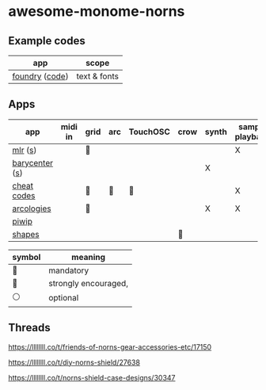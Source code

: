 # awesome-monome-norns


## Example codes

| app                                                                                | scope        |
| ---                                                                                    | ---          |
| [foundry](https://llllllll.co/t/foundry) ([code](https://github.com/csboling/foundry)) | text & fonts |


## Apps

| app                                                                                        | midi in | grid                   | arc                    | TouchOSC               | crow         | synth | sample playback | effect | demo                                                             | doc                                                                          |
| ---                                                                                            | ---     | ---                    | ---                    | ---                    | ---          | ---   | ---             | ---    | ---                                                              | ---                                                                          |
| [mlr](https://llllllll.co/t/mlr-norns) ([s](https://github.com/tehn/mlr))                      |         | :red_circle:           |                        |                        |              |       | X               |        | [1](https://vimeo.com/266741634)                                 |                                                                              |
| [barycenter](https://llllllll.co/t/barycenter) ([s](https://github.com/echophon/barycenter))   |         |                        |                        |                        |              | X     |                 |        |                                                                  |                                                                              |
| [cheat codes](https://llllllll.co/t/cheat-codes-v1-3-1-may-4-2020/31655)                       |         | :large_orange_diamond: | :large_orange_diamond: | :large_orange_diamond: |              |       | X               |        | [1](https://www.youtube.com/watch?v=gfM5MiYKvxc&t=132s)          | [pdf](https://llllllll.co/uploads/short-url/mkkpeOUJCreIwVIP0Jdf8rpfYDJ.pdf) |
| [arcologies](https://llllllll.co/t/arcologies-v1-1-15-music-hackspace-workshop-oct-10th/35752) |         | :red_circle:           |                        |                        |              | X     | X               |        | [gallery](https://tyleretters.github.io/arcologies-docs/gallery) | [online](https://tyleretters.github.io/arcologies-docs)                      |
| [piwip](https://llllllll.co/t/piwip)                                                           |         |                        |                        |                        |              |       |                 | X      | [1](https://www.instagram.com/p/CFla2iJh9zC/)                    |                                                                              |
| [shapes](https://llllllll.co/t/shapes/36759)                                                   |         |                        |                        |                        | :red_circle: |       |                 |        |                                                                  |                                                                              |


| symbol                 | meaning              |
| ---                    | ---                  |
| :red_circle:           | mandatory            |
| :large_orange_diamond: | strongly encouraged, |
| :white_circle:         | optional             |


## Threads

https://llllllll.co/t/friends-of-norns-gear-accessories-etc/17150

https://llllllll.co/t/diy-norns-shield/27638

https://llllllll.co/t/norns-shield-case-designs/30347

